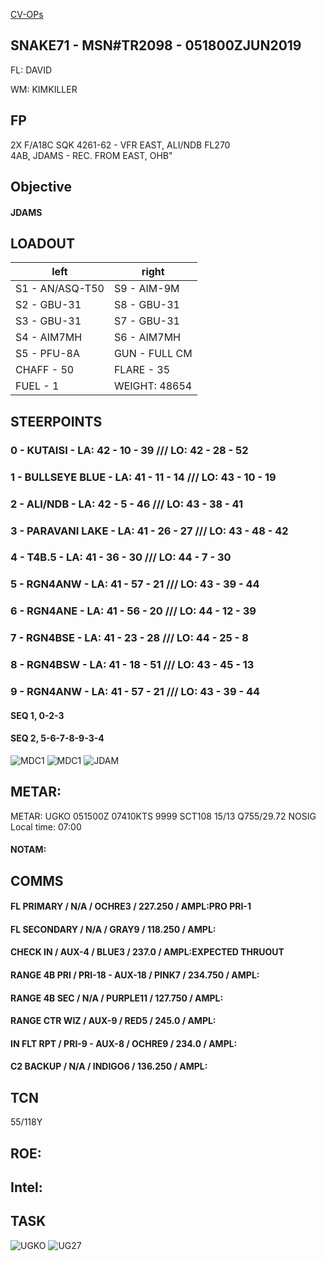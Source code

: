 [CV-OPs](/CVOPS/cvops.md)

## SNAKE71 - MSN#TR2098 - 051800ZJUN2019

FL: DAVID

WM: KIMKILLER


## FP
2X F/A18C SQK 4261-62 - VFR EAST, ALI/NDB FL270  
4AB, JDAMS - REC. FROM EAST, OHB"  			
					

## Objective
#### JDAMS



## LOADOUT

left | right
----- | -----
S1 - AN/ASQ-T50 | S9 - AIM-9M
S2 - GBU-31 | S8 - GBU-31
S3 - GBU-31 | S7 - GBU-31
S4 - AIM7MH | S6 - AIM7MH
S5 - PFU-8A | GUN - FULL CM
CHAFF - 50 | FLARE - 35
FUEL - 1 | WEIGHT: 48654



## STEERPOINTS

### 0 - KUTAISI - LA:  42 - 10 - 39 /// LO:  42 - 28 - 52  
### 1 - BULLSEYE BLUE - LA:  41 - 11 - 14 /// LO:  43 - 10 - 19  
### 2 - ALI/NDB - LA:  42 - 5 - 46 /// LO:  43 - 38 - 41  
### 3 - PARAVANI LAKE - LA:  41 - 26 - 27 /// LO:  43 - 48 - 42  
### 4 - T4B.5 - LA:  41 - 36 - 30 /// LO:  44 - 7 - 30  
### 5 - RGN4ANW - LA:  41 - 57 - 21 /// LO:  43 - 39 - 44  
### 6 - RGN4ANE - LA:  41 - 56 - 20 /// LO:  44 - 12 - 39  
### 7 - RGN4BSE - LA:  41 - 23 - 28 /// LO:  44 - 25 - 8  
### 8 - RGN4BSW - LA:  41 - 18 - 51 /// LO:  43 - 45 - 13  
### 9 - RGN4ANW - LA:  41 - 57 - 21 /// LO:  43 - 39 - 44  


#### SEQ 1, 0-2-3
#### SEQ 2, 5-6-7-8-9-3-4

![MDC1](MDC10.PNG)
![MDC1](MDC20.PNG)
![JDAM](/TRM/T4B/T4BJDAMDMPI.png)

## METAR: 
METAR: UGKO 051500Z 07410KTS 9999 SCT108 15/13 Q755/29.72 NOSIG  
Local time: 07:00

#### NOTAM: 



## COMMS
#### FL PRIMARY / N/A / OCHRE3 / 227.250 / AMPL:PRO PRI-1
#### FL SECONDARY / N/A / GRAY9 / 118.250 / AMPL:
#### CHECK IN / AUX-4 / BLUE3 / 237.0 / AMPL:EXPECTED THRUOUT
#### RANGE 4B PRI / PRI-18 - AUX-18 / PINK7 / 234.750 / AMPL:
#### RANGE 4B SEC / N/A / PURPLE11 / 127.750 / AMPL:
#### RANGE CTR WIZ / AUX-9 / RED5 / 245.0 / AMPL:
#### IN FLT RPT / PRI-9 - AUX-8 / OCHRE9 / 234.0 / AMPL:
#### C2 BACKUP / N/A / INDIGO6 / 136.250 / AMPL:


## TCN
55/118Y	 


## ROE:


## Intel:


## TASK

![UGKO](/FLIPS/UGKO_GND.png)
![UG27](/FLIPS/UG27_GND_INVERTED.png)



